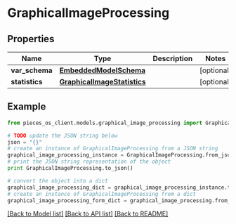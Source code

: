 # GraphicalImageProcessing


## Properties
Name | Type | Description | Notes
------------ | ------------- | ------------- | -------------
**var_schema** | [**EmbeddedModelSchema**](EmbeddedModelSchema.md) |  | [optional] 
**statistics** | [**GraphicalImageStatistics**](GraphicalImageStatistics.md) |  | [optional] 

## Example

```python
from pieces_os_client.models.graphical_image_processing import GraphicalImageProcessing

# TODO update the JSON string below
json = "{}"
# create an instance of GraphicalImageProcessing from a JSON string
graphical_image_processing_instance = GraphicalImageProcessing.from_json(json)
# print the JSON string representation of the object
print GraphicalImageProcessing.to_json()

# convert the object into a dict
graphical_image_processing_dict = graphical_image_processing_instance.to_dict()
# create an instance of GraphicalImageProcessing from a dict
graphical_image_processing_form_dict = graphical_image_processing.from_dict(graphical_image_processing_dict)
```
[[Back to Model list]](../README.md#documentation-for-models) [[Back to API list]](../README.md#documentation-for-api-endpoints) [[Back to README]](../README.md)


